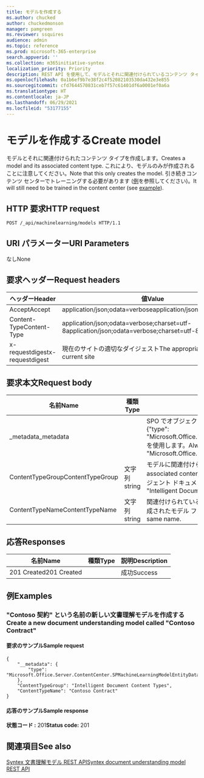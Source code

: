 ```yaml
---
title: モデルを作成する
ms.author: chucked
author: chuckedmonson
manager: pamgreen
ms.reviewer: ssquires
audience: admin
ms.topic: reference
ms.prod: microsoft-365-enterprise
search.appverid: ''
ms.collection: m365initiative-syntex
localization_priority: Priority
description: REST API を使用して、モデルとそれに関連付けられているコンテンツ タイプを作成します。
ms.openlocfilehash: 0a1b6ef9b7e38f2c4f52082103530da432e3e855
ms.sourcegitcommit: cfd7644570831ceb7f57c61401df6a0001ef0a6a
ms.translationtype: HT
ms.contentlocale: ja-JP
ms.lasthandoff: 06/29/2021
ms.locfileid: "53177155"
---
```

# <a name="create-model"></a><span data-ttu-id="45883-103">モデルを作成する</span><span class="sxs-lookup"><span data-stu-id="45883-103">Create model</span></span>

<span data-ttu-id="45883-104">モデルとそれに関連付けられたコンテンツ タイプを作成します。</span><span class="sxs-lookup"><span data-stu-id="45883-104">Creates a model and its associated content type.</span></span> <span data-ttu-id="45883-105">これにより、モデルのみが作成されることに注意してください。</span><span class="sxs-lookup"><span data-stu-id="45883-105">Note that this only creates the model.</span></span> <span data-ttu-id="45883-106">引き続きコンテンツ センターでトレーニングする必要があります ([例](rest-createmodel-method.md#examples)を参照してください)。</span><span class="sxs-lookup"><span data-stu-id="45883-106">It will still need to be trained in the content center (see [example](rest-createmodel-method.md#examples)).</span></span>

## <a name="http-request"></a><span data-ttu-id="45883-107">HTTP 要求</span><span class="sxs-lookup"><span data-stu-id="45883-107">HTTP request</span></span>

```
POST /_api/machinelearning/models HTTP/1.1
```
## <a name="uri-parameters"></a><span data-ttu-id="45883-108">URI パラメーター</span><span class="sxs-lookup"><span data-stu-id="45883-108">URI Parameters</span></span>

<span data-ttu-id="45883-109">なし</span><span class="sxs-lookup"><span data-stu-id="45883-109">None</span></span>

## <a name="request-headers"></a><span data-ttu-id="45883-110">要求ヘッダー</span><span class="sxs-lookup"><span data-stu-id="45883-110">Request headers</span></span>

| <span data-ttu-id="45883-111">ヘッダー</span><span class="sxs-lookup"><span data-stu-id="45883-111">Header</span></span> | <span data-ttu-id="45883-112">値</span><span class="sxs-lookup"><span data-stu-id="45883-112">Value</span></span> |
|--------|-------|
|<span data-ttu-id="45883-113">Accept</span><span class="sxs-lookup"><span data-stu-id="45883-113">Accept</span></span>|<span data-ttu-id="45883-114">application/json;odata=verbose</span><span class="sxs-lookup"><span data-stu-id="45883-114">application/json;odata=verbose</span></span>|
|<span data-ttu-id="45883-115">Content-Type</span><span class="sxs-lookup"><span data-stu-id="45883-115">Content-Type</span></span>|<span data-ttu-id="45883-116">application/json;odata=verbose;charset=utf-8</span><span class="sxs-lookup"><span data-stu-id="45883-116">application/json;odata=verbose;charset=utf-8</span></span>|
|<span data-ttu-id="45883-117">x-requestdigest</span><span class="sxs-lookup"><span data-stu-id="45883-117">x-requestdigest</span></span>|<span data-ttu-id="45883-118">現在のサイトの適切なダイジェスト</span><span class="sxs-lookup"><span data-stu-id="45883-118">The appropriate digest for current site</span></span>|

## <a name="request-body"></a><span data-ttu-id="45883-119">要求本文</span><span class="sxs-lookup"><span data-stu-id="45883-119">Request body</span></span>

|<span data-ttu-id="45883-120">名前</span><span class="sxs-lookup"><span data-stu-id="45883-120">Name</span></span>    |<span data-ttu-id="45883-121">種類</span><span class="sxs-lookup"><span data-stu-id="45883-121">Type</span></span>   |<span data-ttu-id="45883-122">説明</span><span class="sxs-lookup"><span data-stu-id="45883-122">Description</span></span> |
|--------|-------|------------|
|<span data-ttu-id="45883-123">_metadata</span><span class="sxs-lookup"><span data-stu-id="45883-123">_metadata</span></span>|  |<span data-ttu-id="45883-124">SPO でオブジェクト メタを設定します。</span><span class="sxs-lookup"><span data-stu-id="45883-124">Set the object meta on the SPO.</span></span> <span data-ttu-id="45883-125">常に値 {"type": "Microsoft.Office.Server.ContentCenter.SPMachineLearningModelEntityData"} を使用します。</span><span class="sxs-lookup"><span data-stu-id="45883-125">Always use the value: {"type": "Microsoft.Office.Server.ContentCenter.SPMachineLearningModelEntityData"}.</span></span> |
|<span data-ttu-id="45883-126">ContentTypeGroup</span><span class="sxs-lookup"><span data-stu-id="45883-126">ContentTypeGroup</span></span>|<span data-ttu-id="45883-127">文字列</span><span class="sxs-lookup"><span data-stu-id="45883-127">string</span></span>|<span data-ttu-id="45883-128">モデルに関連付けられている関連付けられた関連コンテンツ タイプ グループ。</span><span class="sxs-lookup"><span data-stu-id="45883-128">The associated content type group associated with the model.</span></span> <span data-ttu-id="45883-129">既定では、"インテリジェント ドキュメント コンテンツ タイプ" に設定されます。</span><span class="sxs-lookup"><span data-stu-id="45883-129">Defaulted to "Intelligent Document Content Types".</span></span>|
|<span data-ttu-id="45883-130">ContentTypeName</span><span class="sxs-lookup"><span data-stu-id="45883-130">ContentTypeName</span></span>|<span data-ttu-id="45883-131">文字列</span><span class="sxs-lookup"><span data-stu-id="45883-131">string</span></span>|<span data-ttu-id="45883-132">関連付けられているコンテンツ タイプ名。</span><span class="sxs-lookup"><span data-stu-id="45883-132">The associated content type name.</span></span> <span data-ttu-id="45883-133">作成されたモデル ファイルは同じ名前です。</span><span class="sxs-lookup"><span data-stu-id="45883-133">The created model file will have the same name.</span></span>|

## <a name="responses"></a><span data-ttu-id="45883-134">応答</span><span class="sxs-lookup"><span data-stu-id="45883-134">Responses</span></span>

| <span data-ttu-id="45883-135">名前</span><span class="sxs-lookup"><span data-stu-id="45883-135">Name</span></span>   | <span data-ttu-id="45883-136">種類</span><span class="sxs-lookup"><span data-stu-id="45883-136">Type</span></span>  | <span data-ttu-id="45883-137">説明</span><span class="sxs-lookup"><span data-stu-id="45883-137">Description</span></span>|
|--------|-------|------------|
|<span data-ttu-id="45883-138">201 Created</span><span class="sxs-lookup"><span data-stu-id="45883-138">201 Created</span></span>| |<span data-ttu-id="45883-139">成功</span><span class="sxs-lookup"><span data-stu-id="45883-139">Success</span></span>|

## <a name="examples"></a><span data-ttu-id="45883-140">例</span><span class="sxs-lookup"><span data-stu-id="45883-140">Examples</span></span>

### <a name="create-a-new-document-understanding-model-called-contoso-contract"></a><span data-ttu-id="45883-141">"Contoso 契約" という名前の新しい文書理解モデルを作成する</span><span class="sxs-lookup"><span data-stu-id="45883-141">Create a new document understanding model called "Contoso Contract"</span></span>

#### <a name="sample-request"></a><span data-ttu-id="45883-142">要求のサンプル</span><span class="sxs-lookup"><span data-stu-id="45883-142">Sample request</span></span>

```
{
    "__metadata": {
        "type": "Microsoft.Office.Server.ContentCenter.SPMachineLearningModelEntityData"
    },
    "ContentTypeGroup": "Intelligent Document Content Types",
    "ContentTypeName": "Contoso Contract"
}
```

#### <a name="sample-response"></a><span data-ttu-id="45883-143">応答のサンプル</span><span class="sxs-lookup"><span data-stu-id="45883-143">Sample response</span></span>

<span data-ttu-id="45883-144">**状態コード :** 201</span><span class="sxs-lookup"><span data-stu-id="45883-144">**Status code:** 201</span></span>

## <a name="see-also"></a><span data-ttu-id="45883-145">関連項目</span><span class="sxs-lookup"><span data-stu-id="45883-145">See also</span></span>

[<span data-ttu-id="45883-146">Syntex 文書理解モデル REST API</span><span class="sxs-lookup"><span data-stu-id="45883-146">Syntex document understanding model REST API</span></span>](syntex-model-rest-api.md)

